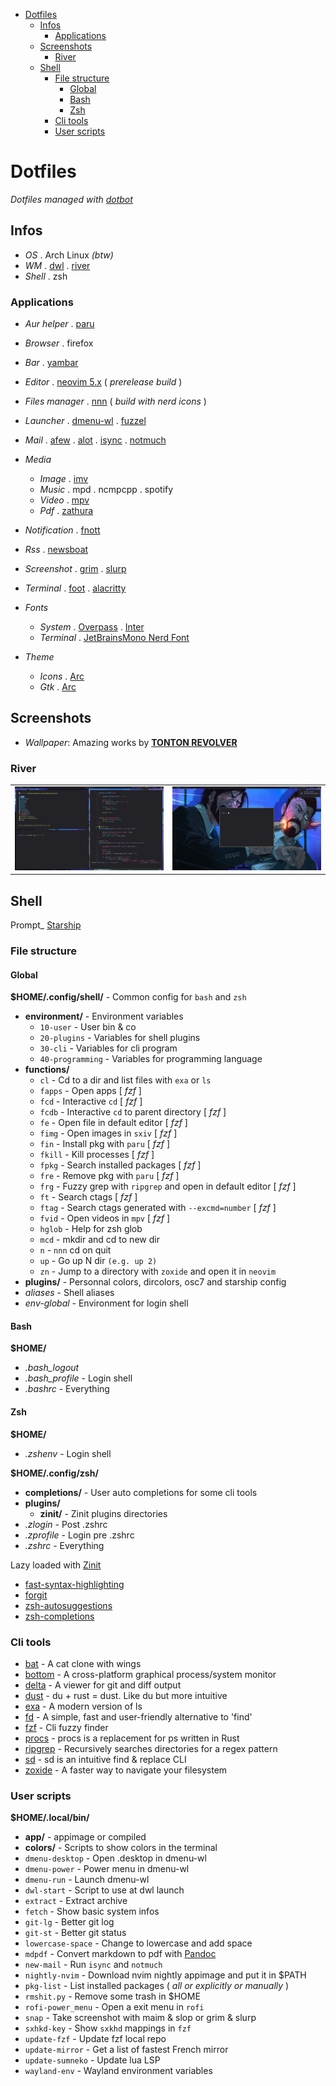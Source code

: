<!--toc-->
- [Dotfiles](#dotfiles)
    * [Infos](#infos)
        * [Applications](#applications)
    * [Screenshots](#screenshots)
        * [River](#river)
    * [Shell](#shell)
        * [File structure](#file-structure)
            * [Global](#global)
            * [Bash](#bash)
            * [Zsh](#zsh)
        * [Cli tools](#cli-tools)
        * [User scripts](#user-scripts)

<!-- tocstop -->

# Dotfiles

*Dotfiles managed with [dotbot](https://github.com/anishathalye/dotbot)*

## Infos


* _OS_ . Arch Linux *(btw)*
* _WM_ . [dwl](https://github.com/djpohly/dwl) . [river](https://github.com/ifreund/river)
* _Shell_ . zsh

### Applications

* _Aur helper_ . [paru](https://github.com/Morganamilo/paru)
* _Browser_ . firefox
* _Bar_ . [yambar](https://codeberg.org/dnkl/yambar)
* _Editor_ . [neovim 5.x](https://github.com/neovim/neovim) ( *prerelease build* )
* _Files manager_ . [nnn](https://github.com/jarun/nnn) ( *build with nerd icons* )
* _Launcher_
  . [dmenu-wl](https://github.com/nyyManni/dmenu-wayland)
  . [fuzzel](https://codeberg.org/dnkl/fuzzel)
* _Mail_ 
  . [afew](https://github.com/afewmail/afew)
  . [alot](https://github.com/pazz/alot)
  . [isync](https://isync.sourceforge.io/)
  . [notmuch](https://notmuchmail.org/)
* _Media_
  - _Image_ . [imv](https://github.com/eXeC64/imv)
  - _Music_ . mpd . ncmpcpp . spotify
  - _Video_ . [mpv](https://github.com/mpv-player/mpv)
  - _Pdf_ . [zathura](https://pwmt.org/projects/zathura/)
* _Notification_ . [fnott](https://codeberg.org/dnkl/fnott)
* _Rss_ . [newsboat](https://newsboat.org/)
* _Screenshot_ 
  . [grim](https://github.com/emersion/grim)
  . [slurp](https://github.com/emersion/slurp)
* _Terminal_ 
  . [foot](https://codeberg.org/dnkl/foot)
  . [alacritty](https://github.com/jwilm/alacritty)

* _Fonts_
  * _System_
    . [Overpass](https://overpassfont.org/)
    . [Inter](https://github.com/rsms/inter)
  * _Terminal_ . [JetBrainsMono Nerd Font](https://github.com/ryanoasis/nerd-fonts)
* _Theme_
  * _Icons_ . [Arc](https://github.com/horst3180/arc-icon-theme)
  * _Gtk_ . [Arc](https://github.com/horst3180/arc-theme)

## Screenshots

* *Wallpaper*: Amazing works by **[TONTON REVOLVER](https://www.artstation.com/artwork/xJAqkE)**

### River

|  |  |
| ----- | ---- |
| ![river_busy](.previews/river_busy.png?raw=true "river_busy") | ![river_clean](.previews/river_clean.png?raw=true "river_clean") |


## Shell

Prompt_ [Starship](https://github.com/starship/starship)

### File structure

#### Global

**$HOME/.config/shell/** - Common config for `bash` and `zsh`
* **environment/** - Environment variables
  - `10-user`         - User bin & co
  - `20-plugins`      - Variables for shell plugins
  - `30-cli`          - Variables for cli program
  - `40-programming`  - Variables for programming language
* **functions/**
  - `cl`       - Cd to a dir and list files with `exa` or `ls`
  - `fapps`    - Open apps [ _fzf_ ]
  - `fcd`      - Interactive `cd` [ _fzf_ ]
  - `fcdb`     - Interactive `cd` to parent directory [ _fzf_ ]
  - `fe`       - Open file in default editor [ _fzf_ ]
  - `fimg`     - Open images in `sxiv` [ _fzf_ ]
  - `fin`      - Install pkg with `paru` [ _fzf_ ]
  - `fkill`    - Kill processes [ _fzf_ ]
  - `fpkg`     - Search installed packages [ _fzf_ ]
  - `fre`      - Remove pkg with `paru` [ _fzf_ ]
  - `frg`      - Fuzzy grep with `ripgrep` and open in default editor [ _fzf_ ]
  - `ft`       - Search ctags [ _fzf_ ]
  - `ftag`     - Search ctags generated with `--excmd=number` [ _fzf_ ]
  - `fvid`     - Open videos in `mpv` [ _fzf_ ]
  - `hglob`    - Help for zsh glob
  - `mcd`      - mkdir and cd to new dir
  - `n`        - `nnn` cd on quit
  - `up`       - Go up N dir `(e.g. up 2)`
  - `zn`       - Jump to a directory with `zoxide` and open it in `neovim`
* **plugins/** - Personnal colors, dircolors, osc7 and starship config
* *aliases* - Shell aliases
* *env-global* - Environment for login shell


#### Bash

**$HOME/**
* *.bash_logout*
* *.bash_profile*  - Login shell
* *.bashrc*        - Everything

#### Zsh

**$HOME/**
* *.zshenv* - Login shell

**$HOME/.config/zsh/**
* **completions/** - User auto completions for some cli tools
* **plugins/**
  * **zinit/** - Zinit plugins directories 
* *.zlogin*    - Post .zshrc
* *.zprofile*  - Login pre .zshrc
* *.zshrc*     - Everything

Lazy loaded with [Zinit](https://github.com/zdharma/zinit)

* [fast-syntax-highlighting](https://github.com/zdharma/fast-syntax-highlighting)
* [forgit](https://github.com/wfxr/forgit)
* [zsh-autosuggestions](https://github.com/zsh-users/zsh-autosuggestions)
* [zsh-completions](https://github.com/zsh-users/zsh-completions)

### Cli tools

* [bat](https://github.com/sharkdp/bat)             - A cat clone with wings
* [bottom](https://github.com/ClementTsang/bottom)  - A cross-platform graphical process/system monitor
* [delta](https://github.com/dandavison/delta)      - A viewer for git and diff output
* [dust](https://github.com/bootandy/dust)          - du + rust = dust. Like du but more intuitive
* [exa](https://github.com/ogham/exa)               - A modern version of ls
* [fd](https://github.com/sharkdp/fd)               - A simple, fast and user-friendly alternative to 'find'
* [fzf](https://github.com/junegunn/fzf)            - Cli fuzzy finder
* [procs](https://github.com/dalance/procs)         - procs is a replacement for ps written in Rust
* [ripgrep](https://github.com/BurntSushi/ripgrep)  - Recursively searches directories for a regex pattern
* [sd](https://github.com/chmln/sd)                 - sd is an intuitive find & replace CLI
* [zoxide](https://github.com/ajeetdsouza/zoxide)   - A faster way to navigate your filesystem

### User scripts 

**$HOME/.local/bin/**

* **app/**     - appimage or compiled
* **colors/**  - Scripts to show colors in the terminal
* `dmenu-desktop`    - Open .desktop in dmenu-wl
* `dmenu-power`      - Power menu in dmenu-wl
* `dmenu-run`        - Launch dmenu-wl
* `dwl-start`        - Script to use at dwl launch
* `extract`          - Extract archive
* `fetch`            - Show basic system infos
* `git-lg`           - Better git log
* `git-st`           - Better git status
* `lowercase-space`  - Change to lowercase and add space
* `mdpdf`            - Convert markdown to pdf with [Pandoc](https://github.com/jgm/pandoc)
* `new-mail`         - Run `isync` and `notmuch`
* `nightly-nvim`     - Download nvim nightly appimage and put it in $PATH
* `pkg-list`         - List installed packages ( *all or explicitly or manually* )
* `rmshit.py`        - Remove some trash in $HOME
* `rofi-power_menu`  - Open a exit menu in `rofi`
* `snap`             - Take screenshot with maim & slop or grim & slurp
* `sxhkd-key`        - Show `sxkhd` mappings in `fzf`
* `update-fzf`       - Update fzf local repo
* `update-mirror`    - Get a list of fastest French mirror
* `update-sumneko`   - Update lua LSP
* `wayland-env`      - Wayland environment variables
